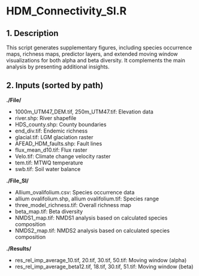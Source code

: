 # HDM_Connectivity_SI.R

## 1. Description
This script generates supplementary figures, including species occurrence maps, richness maps, predictor layers, and extended moving window visualizations for both alpha and beta diversity. It complements the main analysis by presenting additional insights.

## 2. Inputs (sorted by path)
**./File/**
- 1000m_UTM47_DEM.tif, 250m_UTM47.tif: Elevation data
- river.shp: River shapefile
- HDS_county.shp: County boundaries
- end_div.tif: Endemic richness
- glacial.tif: LGM glaciation raster
- AFEAD_HDM_faults.shp: Fault lines
- flux_mean_d10.tif: Flux raster
- Velo.tif: Climate change velocity raster
- tem.tif: MTWQ temperature
- swb.tif: Soil water balance

**./File_SI/**
- Allium_ovalifolium.csv: Species occurrence data
- allium ovalifolium.shp, allium ovalifolium.tif: Species range
- three_model_richness.tif: Overall richness map
- beta_map.tif: Beta diversity
- NMDS1_map.tif: NMDS1 analysis based on calculated species composition
- NMDS2_map.tif: NMDS2 analysis based on calculated species composition

**./Results/**
- res_rel_imp_average_10.tif, 20.tif, 30.tif, 50.tif: Moving window (alpha)
- res_rel_imp_average_beta12.tif, 18.tif, 30.tif, 51.tif: Moving window (beta)